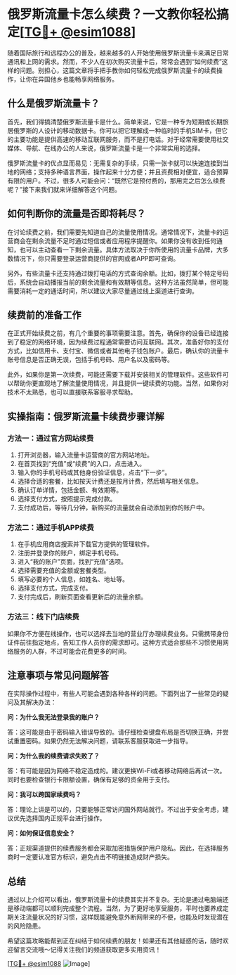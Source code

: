 # 俄罗斯流量卡怎么续费？一文教你轻松搞定[[TG💪+ @esim1088](https://t.me/s/esim1088)]

随着国际旅行和远程办公的普及，越来越多的人开始使用俄罗斯流量卡来满足日常通讯和上网的需求。然而，不少人在初次购买流量卡后，常常会遇到“如何续费”这样的问题。别担心，这篇文章将手把手教你如何轻松完成俄罗斯流量卡的续费操作，让你在异国他乡也能畅享网络服务。

## 什么是俄罗斯流量卡？

首先，我们得搞清楚俄罗斯流量卡是什么。简单来说，它是一种专为短期或长期旅居俄罗斯的人设计的移动数据卡。你可以把它理解成一种临时的手机SIM卡，但它的主要功能是提供高速的移动互联网服务，而不是打电话。对于经常需要使用社交媒体、导航、在线办公的人来说，俄罗斯流量卡是一个非常实用的选择。

俄罗斯流量卡的优点显而易见：无需复杂的手续，只需一张卡就可以快速连接到当地的网络；支持多种语言界面，操作起来十分方便；并且资费相对便宜，适合预算有限的用户。不过，很多人可能会问：“既然它是预付费的，那用完之后怎么续费呢？”接下来我们就来详细解答这个问题。

## 如何判断你的流量是否即将耗尽？

在讨论续费之前，我们需要先知道自己的流量使用情况。通常情况下，流量卡的运营商会在剩余流量不足时通过短信或者应用程序提醒你。如果你没有收到任何通知，也可以主动查看一下剩余流量。具体方法取决于你所使用的流量卡品牌，大多数情况下，你只需要登录运营商提供的官网或者APP即可查询。

另外，有些流量卡还支持通过拨打电话的方式查询余额。比如，拨打某个特定号码后，系统会自动播报当前的剩余流量和有效期等信息。这种方法虽然简单，但可能需要消耗一定的通话时间，所以建议大家尽量通过线上渠道进行查询。

## 续费前的准备工作

在正式开始续费之前，有几个重要的事项需要注意。首先，确保你的设备已经连接到了稳定的网络环境，因为续费过程通常需要访问互联网。其次，准备好你的支付方式，比如信用卡、支付宝、微信或者其他电子钱包账户。最后，确认你的流量卡账号信息是否正确无误，包括手机号码、用户名以及密码等。

此外，如果你是第一次续费，可能还需要下载并安装相关的管理软件。这些软件可以帮助你更直观地了解流量使用情况，并且提供一键续费的功能。当然，如果你对技术不太熟悉，也可以直接联系客服寻求帮助。

## 实操指南：俄罗斯流量卡续费步骤详解

### 方法一：通过官方网站续费

1. 打开浏览器，输入流量卡运营商的官方网站地址。
2. 在首页找到“充值”或“续费”的入口，点击进入。
3. 输入你的手机号码或其他身份验证信息，点击“下一步”。
4. 选择合适的套餐，比如按天计费还是按月计费，然后填写相关信息。
5. 确认订单详情，包括金额、有效期等。
6. 选择支付方式，按照提示完成付款。
7. 支付成功后，等待几分钟，新购买的流量就会自动添加到你的账户中。

### 方法二：通过手机APP续费

1. 在手机应用商店搜索并下载官方提供的管理软件。
2. 注册并登录你的账户，绑定手机号码。
3. 进入“我的账户”页面，找到“充值”选项。
4. 选择需要充值的金额或套餐类型。
5. 填写必要的个人信息，如姓名、地址等。
6. 选择支付方式，完成支付。
7. 支付完成后，刷新页面查看更新后的流量余额。

### 方法三：线下门店续费

如果你不方便在线操作，也可以选择去当地的营业厅办理续费业务。只需携带身份证件前往指定地点，告知工作人员你的需求即可。这种方式适合那些不习惯使用网络服务的人群，不过可能会花费更多的时间。

## 注意事项与常见问题解答

在实际操作过程中，有些人可能会遇到各种各样的问题。下面列出了一些常见的疑问及其解决办法：

**问：为什么我无法登录我的账户？**

答：这可能是由于密码输入错误导致的。请仔细检查键盘布局是否切换正确，并尝试重置密码。如果仍然无法解决问题，请联系客服获取进一步指导。

**问：为什么我的续费请求失败了？**

答：有可能是因为网络不稳定造成的。建议更换Wi-Fi或者移动网络后再试一次。同时也要检查银行卡限额设置，确保有足够的资金用于支付。

**问：我可以跨国家续费吗？**

答：理论上讲是可以的，只要能够正常访问国外网站就行。不过出于安全考虑，建议优先选择国内正规平台进行操作。

**问：如何保证信息安全？**

答：正规渠道提供的续费服务都会采取加密措施保护用户隐私。因此，在选择服务商时一定要认准官方标识，避免点击不明链接造成财产损失。

## 总结

通过以上介绍可以看出，俄罗斯流量卡的续费其实并不复杂。无论是通过电脑端还是移动端都可以顺利完成整个流程。当然，为了更好地享受服务，平时也要养成定期关注流量状况的好习惯，这样既能避免意外断网带来的不便，也能及时发现潜在的风险隐患。

希望这篇攻略能帮到正在纠结于如何续费的朋友！如果还有其他疑惑的话，随时欢迎留言交流哦～记得关注我们的频道获取更多实用资讯！

[[TG💪+ @esim1088](https://t.me/s/esim1088) ![Image](https://i.postimg.cc/4NQfJmqS/Snipaste-2025-05-13-00-14-12.png)]